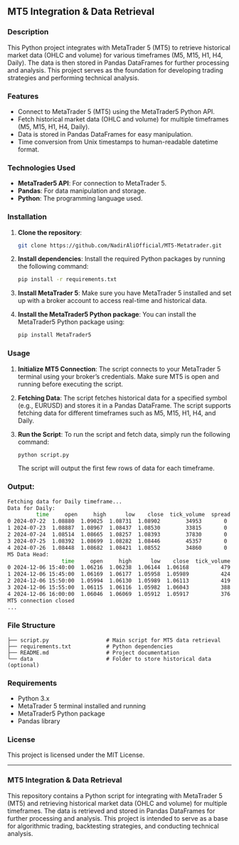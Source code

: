 ## **MT5 Integration & Data Retrieval**

### **Description**
This Python project integrates with MetaTrader 5 (MT5) to retrieve historical market data (OHLC and volume) for various timeframes (M5, M15, H1, H4, Daily). The data is then stored in Pandas DataFrames for further processing and analysis. This project serves as the foundation for developing trading strategies and performing technical analysis.

### **Features**
- Connect to MetaTrader 5 (MT5) using the MetaTrader5 Python API.
- Fetch historical market data (OHLC and volume) for multiple timeframes (M5, M15, H1, H4, Daily).
- Data is stored in Pandas DataFrames for easy manipulation.
- Time conversion from Unix timestamps to human-readable datetime format.

### **Technologies Used**
- **MetaTrader5 API**: For connection to MetaTrader 5.
- **Pandas**: For data manipulation and storage.
- **Python**: The programming language used.

### **Installation**

1. **Clone the repository**:
   ```bash
   git clone https://github.com/NadirAliOfficial/MT5-Metatrader.git
   ```

2. **Install dependencies**:
   Install the required Python packages by running the following command:
   ```bash
   pip install -r requirements.txt
   ```

3. **Install MetaTrader 5**:
   Make sure you have MetaTrader 5 installed and set up with a broker account to access real-time and historical data.

4. **Install the MetaTrader5 Python package**:
   You can install the MetaTrader5 Python package using:
   ```bash
   pip install MetaTrader5
   ```

### **Usage**

1. **Initialize MT5 Connection**:
   The script connects to your MetaTrader 5 terminal using your broker’s credentials. Make sure MT5 is open and running before executing the script.

2. **Fetching Data**:
   The script fetches historical data for a specified symbol (e.g., EURUSD) and stores it in a Pandas DataFrame. The script supports fetching data for different timeframes such as M5, M15, H1, H4, and Daily.

3. **Run the Script**:
   To run the script and fetch data, simply run the following command:
   ```bash
   python script.py
   ```

   The script will output the first few rows of data for each timeframe.

### **Output**:
```bash
Fetching data for Daily timeframe...
Data for Daily:
         time     open     high      low    close  tick_volume  spread  real_volume
0 2024-07-22  1.08880  1.09025  1.08731  1.08902        34953       0            0
1 2024-07-23  1.08887  1.08967  1.08437  1.08530        33815       0            0
2 2024-07-24  1.08514  1.08665  1.08257  1.08393        37830       0            0
3 2024-07-25  1.08392  1.08699  1.08282  1.08446        45357       0            0
4 2024-07-26  1.08448  1.08682  1.08421  1.08552        34860       0            0
M5 Data Head:
                 time     open     high      low    close  tick_volume  spread  real_volume
0 2024-12-06 15:40:00  1.06216  1.06238  1.06144  1.06168          479       4            0
1 2024-12-06 15:45:00  1.06169  1.06177  1.05958  1.05989          424       3            0
2 2024-12-06 15:50:00  1.05994  1.06130  1.05989  1.06113          419       4            0
3 2024-12-06 15:55:00  1.06115  1.06116  1.05982  1.06043          388       3            0
4 2024-12-06 16:00:00  1.06046  1.06069  1.05912  1.05917          376       4            0
MT5 connection closed
...
```

### **File Structure**
```
├── script.py                  # Main script for MT5 data retrieval
├── requirements.txt           # Python dependencies
├── README.md                  # Project documentation
└── data                       # Folder to store historical data (optional)
```

### **Requirements**
- Python 3.x
- MetaTrader 5 terminal installed and running
- MetaTrader5 Python package
- Pandas library

### **License**
This project is licensed under the MIT License.

---

### **MT5 Integration & Data Retrieval**
This repository contains a Python script for integrating with MetaTrader 5 (MT5) and retrieving historical market data (OHLC and volume) for multiple timeframes. The data is retrieved and stored in Pandas DataFrames for further processing and analysis. This project is intended to serve as a base for algorithmic trading, backtesting strategies, and conducting technical analysis.
